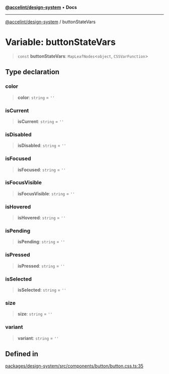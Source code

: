 [**@accelint/design-system**](../README.md) • **Docs**

***

[@accelint/design-system](../README.md) / buttonStateVars

# Variable: buttonStateVars

> `const` **buttonStateVars**: `MapLeafNodes`\<`object`, `CSSVarFunction`\>

## Type declaration

### color

> **color**: `string` = `''`

### isCurrent

> **isCurrent**: `string` = `''`

### isDisabled

> **isDisabled**: `string` = `''`

### isFocused

> **isFocused**: `string` = `''`

### isFocusVisible

> **isFocusVisible**: `string` = `''`

### isHovered

> **isHovered**: `string` = `''`

### isPending

> **isPending**: `string` = `''`

### isPressed

> **isPressed**: `string` = `''`

### isSelected

> **isSelected**: `string` = `''`

### size

> **size**: `string` = `''`

### variant

> **variant**: `string` = `''`

## Defined in

[packages/design-system/src/components/button/button.css.ts:35](https://github.com/gohypergiant/standard-toolkit/blob/258694cea8ed8bbd956b3cf5da47c2c9debcf127/packages/design-system/src/components/button/button.css.ts#L35)
